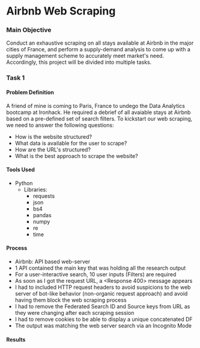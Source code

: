 # Airbnb Web Scraping
### Main Objective
Conduct an exhaustive scraping on all stays available at Airbnb in the major cities of France, and perform a supply-demand analysis to come up with a supply management scheme to accurately meet market's need. Accordingly, this project will be divided into multiple tasks.

### Task 1

#### Problem Definition
A friend of mine is coming to Paris, France to undego the Data Analytics bootcamp at Ironhack. He required a debrief of all avaiable stays at Airbnb based on a pre-defined set of search filters. To kickstart our web scraping, we need to answer the following questions:
- How is the website structured?
- What data is available for the user to scrape?
- How are the URL's structured?
- What is the best approach to scrape the website?

#### Tools Used
- Python
  - Libraries:
    - requests
    - json
    - bs4
    - pandas
    - numpy
    - re
    - time

#### Process
- Airbnb: API based web-server
- 1 API contained the main key that was holding all the research output
- For a user-interactive search, 10 user inputs (Filters) are required
- As soon as I got the request URL, a <Response 400> message appears
- I had to included HTTP request headers to avoid suspicions to the web server of bot-like behavior (non-organic request approach) and avoid having them block the web scraping process
- I had to remove the Federated Search ID and Source keys from URL as they were changing after each scraping session 
- I had to remove cookies to be able to display a unique concatenated DF
- The output was matching the web server search via an Incognito Mode

#### Results
